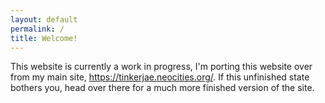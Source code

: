 ```yaml
---
layout: default
permalink: /
title: Welcome!
---
```

This website is currently a work in progress, 
I'm porting this website over from my main site, 
<a href="https://tinkerjae.neocities.org/">https://tinkerjae.neocities.org/</a>. 
If this unfinished state bothers you, 
head over there for a much more finished version of the site.